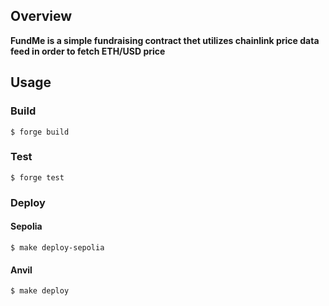 ## Overview

**FundMe is a simple fundraising contract thet utilizes chainlink price data feed in order to fetch ETH/USD price**

## Usage

### Build

```shell
$ forge build
```

### Test

```shell
$ forge test
```

### Deploy

#### Sepolia

```shell
$ make deploy-sepolia
```

#### Anvil

```shell
$ make deploy
```